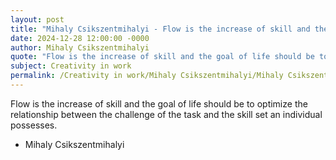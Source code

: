 ```yaml
---
layout: post
title: "Mihaly Csikszentmihalyi - Flow is the increase of skill and the"
date: 2024-12-28 12:00:00 -0000
author: Mihaly Csikszentmihalyi
quote: "Flow is the increase of skill and the goal of life should be to optimize the relationship between the challenge of the task and the skill set an individual possesses."
subject: Creativity in work
permalink: /Creativity in work/Mihaly Csikszentmihalyi/Mihaly Csikszentmihalyi - Flow is the increase of skill and the
---
```


Flow is the increase of skill and the goal of life should be to optimize the relationship between the challenge of the task and the skill set an individual possesses.

- Mihaly Csikszentmihalyi
